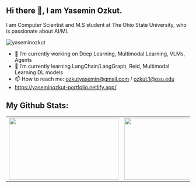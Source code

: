 ## Hi there 👋, I am Yasemin Ozkut.
I am Computer Scientist and M.S student at The Ohio State University, who is passionate about AI/ML

<!--
**yaseminozkut/yaseminozkut** is a ✨ _special_ ✨ repository because its `README.md` (this file) appears on your GitHub profile.
<!-- profile view badge -->
<img src="https://komarev.com/ghpvc/?username=yaseminozkut&label=Profile%20views&color=0e75b6&style=flat" alt="yaseminozkut" />

- 🔭 I’m currently working on Deep Learning, Multimodal Learning, VLMs, Agents
- 🌱 I’m currently learning LangChain/LangGraph, Reid, Multimodal Learning DL models
- 📫 How to reach me: ozkutyasemin@gmail.com / ozkut.1@osu.edu
- https://yaseminozkut-portfolio.netlify.app/


## My Github Stats:
<table><tr>
  <td><img src="https://github-readme-stats.vercel.app/api?username=yaseminozkut&include_all_commits=true&show_icons=true&theme=transparent&hide=issues"  width="300" height="170"></td>
  <td><img src="https://streak-stats.demolab.com/?user=yaseminozkut&theme=transparent&card_width=300&card_height=170" width="300" height="170"></td>
  <td><img src="https://github-readme-stats.vercel.app/api/top-langs/?username=yaseminozkut&layout=compact&theme=transparent&card_width=300" width="300" height="170"></td>
</tr></table>
